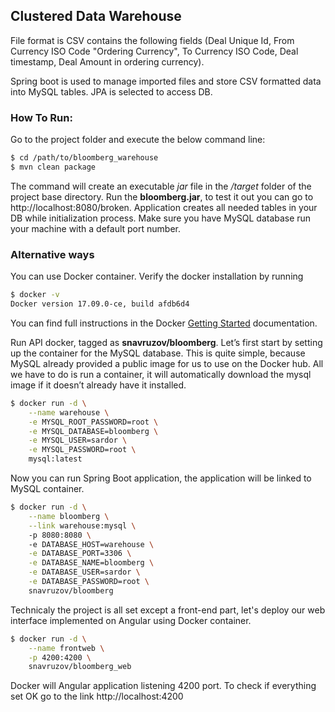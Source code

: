 ## Clustered Data Warehouse

File format is CSV contains the following fields (Deal Unique Id, From Currency ISO Code "Ordering Currency", To Currency ISO Code, Deal timestamp, Deal Amount in ordering currency).

Spring boot is used to manage imported files and store CSV formatted data into MySQL tables. JPA is selected to access DB.

### How To Run:
Go to the project folder and execute the below command line: 
```sh
$ cd /path/to/bloomberg_warehouse
$ mvn clean package
```
The command will create an executable *jar* file in the */target* folder of the project base directory.
Run the **bloomberg.jar**, to test it out you can go to http://localhost:8080/broken.
Application creates all needed tables in your DB while initialization process. Make sure you have MySQL database run your machine with a default port number.

### Alternative ways
You can use Docker container. 
Verify the docker installation by running
```sh
$ docker -v
Docker version 17.09.0-ce, build afdb6d4
```
You can find full instructions in the Docker [Getting Started](https://docs.docker.com/get-started/#a-brief-explanation-of-containers) documentation.

Run API docker, tagged as **snavruzov/bloomberg**.
Let’s first start by setting up the container for the MySQL database. This is quite simple, because MySQL already provided a public image for us to use on the Docker hub.
All we have to do is run a container, it will automatically download the mysql image if it doesn’t already have it installed.
```sh
$ docker run -d \
    --name warehouse \
    -e MYSQL_ROOT_PASSWORD=root \
    -e MYSQL_DATABASE=bloomberg \
    -e MYSQL_USER=sardor \
    -e MYSQL_PASSWORD=root \
    mysql:latest
```
Now you can run Spring Boot application, the application will be linked to MySQL container.
```sh
$ docker run -d \
    --name bloomberg \
    --link warehouse:mysql \ 
    -p 8080:8080 \ 
    -e DATABASE_HOST=warehouse \
    -e DATABASE_PORT=3306 \
    -e DATABASE_NAME=bloomberg \
    -e DATABASE_USER=sardor \
    -e DATABASE_PASSWORD=root \
    snavruzov/bloomberg
```
Technicaly the project is all set except a front-end part, let's deploy our web interface implemented on Angular using Docker container.

```sh
$ docker run -d \
    --name frontweb \
    -p 4200:4200 \ 
    snavruzov/bloomberg_web
```
Docker will Angular application listening 4200 port. To check if everything set OK go to the link http://localhost:4200


